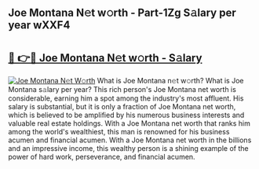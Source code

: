 ## Joe Montana N𝚎t w𝚘rth - Part-1Zg S𝚊lary per year wXXF4

# <h2><a href="http://gc20fo.nevu.top/?p=Joe+Montana">🔗 👉🔴 Joe Montana N𝚎t w𝚘rth - S𝚊lary</a></h2>

[![Joe Montana N𝚎t W𝚘rth](https://i.imgur.com/Oavwk0R.jpeg)](http://gc20fo.nevu.top/?p=Joe+Montana)
What is Joe Montana n𝚎t w𝚘rth? What is Joe Montana s𝚊lary per year?
This rich person's Joe Montana net worth is considerable, earning him a spot among the industry's most affluent. His salary is substantial, but it is only a fraction of Joe Montana net worth, which is believed to be amplified by his numerous business interests and valuable real estate holdings. With a Joe Montana net worth that ranks him among the world's wealthiest, this man is renowned for his business acumen and financial acumen. With a Joe Montana net worth in the billions and an impressive income, this wealthy person is a shining example of the power of hard work, perseverance, and financial acumen.
